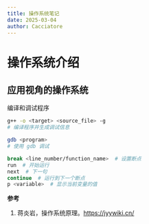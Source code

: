 ```yaml
---
title: 操作系统笔记
date: 2025-03-04
author: Cacciatore 
---
```


# 操作系统介绍

## 应用视角的操作系统

编译和调试程序

```bash
g++ -o <target> <source_file> -g
# 编译程序并生成调试信息

gdb <program>
# 使用 gdb 调试
```

```bash
break <line_number/function_name>  # 设置断点
run	 # 开始运行
next  # 下一句
continue  # 运行到下一个断点
p <variable>  # 显示当前变量的值
```

 





**参考**

1. 蒋炎岩，操作系统原理。https://jyywiki.cn/